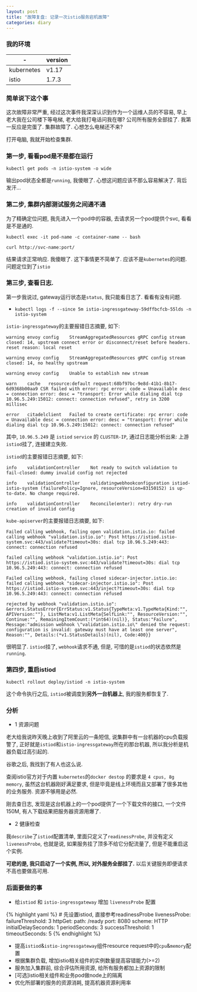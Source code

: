 ```yaml
---
layout: post
title: "故障复盘: 记录一次istio服务宕机故障"
categories: diary
---
```


### 我的环境

|-|version|
|-|-|
|kubernetes|v1.17|
|istio|1.7.3|

### 简单说下这个事

这次故障非常严重, 经过这次事件我深深认识到作为一个运维人员的不容易, 早上老大我在公司楼下等电梯, 老大给我打电话问我在哪? 公司所有服务全部挂了. 我第一反应是完蛋了. 集群故障了. 心想怎么电梯还不来?

打开电脑, 我就开始检查集群. 

### 第一步, 看看pod是不是都在运行

```
kubectl get pods -n istio-system -o wide
```

输出pod状态全都是`running`, 我傻眼了. 心想这问题应该不那么容易解决了. 背后发汗...

### 第二步, 集群内部测试服务之间通不通

为了精确定位问题, 我先进入一个pod中的容器, 去请求另一个pod提供个svc, 看看是不是通的. 

```
kubectl exec -it pod-name -c container-name -- bash

curl http://svc-name:port/
```

结果请求正常响应. 我傻眼了. 这下事情更不简单了. 应该不是`kubernetes`的问题. 问题定位到了`istio`

### 第三步, 查看日志.

第一步我说过, gateway运行状态是`status`, 我只能看日志了. 看看有没有问题.

- `kubectl logs -f --since 5m istio-ingressgateway-59dffbcfcb-55lds -n istio-system`

`istio-ingressgateway`的主要报错日志摘要, 如下:

```
warning	envoy config	StreamAggregatedResources gRPC config stream closed: 14, upstream connect error or disconnect/reset before headers. reset reason: local reset

warning	envoy config	StreamAggregatedResources gRPC config stream closed: 14, no healthy upstream

warning	envoy config	Unable to establish new stream

warn	cache	resource:default request:68bf97bc-9e8d-41b1-8b17-6d9368b00aa9 CSR failed with error: rpc error: code = Unavailable desc = connection error: desc = "transport: Error while dialing dial tcp 10.96.5.249:15012: connect: connection refused", retry in 3200 millisec

error	citadelclient	Failed to create certificate: rpc error: code = Unavailable desc = connection error: desc = "transport: Error while dialing dial tcp 10.96.5.249:15012: connect: connection refused"
```

其中, `10.96.5.249` 是 `istiod` `service` 的 `CLUSTER-IP`, 通过日志能分析出来: 上游`istiod`挂了, 连接建立失败.


`istiod`的主要报错日志摘要, 如下:

```
info	validationController	Not ready to switch validation to fail-closed: dummy invalid config not rejected

info	validationController	validatingwebhookconfiguration istiod-istio-system (failurePolicy=Ignore, resourceVersion=83150152) is up-to-date. No change required.

info	validationController	Reconcile(enter): retry dry-run creation of invalid config
```

`kube-apiserver`的主要报错日志摘要, 如下:

```
Failed calling webhook, failing open validation.istio.io: failed calling webhook "validation.istio.io": Post https://istiod.istio-system.svc:443/validate?timeout=30s: dial tcp 10.96.5.249:443: connect: connection refused

failed calling webhook "validation.istio.io": Post https://istiod.istio-system.svc:443/validate?timeout=30s: dial tcp 10.96.5.249:443: connect: connection refused

Failed calling webhook, failing closed sidecar-injector.istio.io: failed calling webhook "sidecar-injector.istio.io": Post https://istiod.istio-system.svc:443/inject?timeout=30s: dial tcp 10.96.5.249:443: connect: connection refused

rejected by webhook "validation.istio.io": &errors.StatusError{ErrStatus:v1.Status{TypeMeta:v1.TypeMeta{Kind:"", APIVersion:""}, ListMeta:v1.ListMeta{SelfLink:"", ResourceVersion:"", Continue:"", RemainingItemCount:(*int64)(nil)}, Status:"Failure", Message:"admission webhook \"validation.istio.io\" denied the request: configuration is invalid: gateway must have at least one server", Reason:"", Details:(*v1.StatusDetails)(nil), Code:400}}
```
很明显了. `istiod`挂了, `webhook`请求不通, 但是, 可惜的是`istiod`的状态依然是`running`.

### 第四步, 重启istiod

`kubectl rollout deploy/istiod -n istio-system`

这个命令执行之后, `istiod`被调度到**另外一台机器上**, 我的服务都恢复了.

### 分析

- 1 资源问题
  
老大给我说昨天晚上收到了阿里云的一条短信, 说集群中有一台机器的cpu负载报警了, 正好就是`istiod`和`istio-ingressgateway`所在的那台机器, 所以我分析是机器负载过高引起的.

谷歌之后, 我找到了有人也这么说.

查阅istio官方对于内置 `kubernetes`的`docker destop`  的要求是 `4 cpus, 8g memory`, 虽然这台机器刚好满足要求, 但是毕竟是线上环境而且又部署了很多其他的业务服务. 资源不够用是必然.

刚去查日志, 发现是这台机器上的一个pod提供了一个下载文件的接口, 一个文件150M, 有人下载结果把服务器资源用爆了.

- 2 健康检查

我`describe`了`istiod`配置清单, 里面只定义了`readinessProbe`, 并没有定义`livenessProbe`, 也就是说, 如果服务挂了顶多不给它分配流量了, 但是不能重启这个实例. 

**可悲的是, 我只启动了一个实例, 所以, 对外服务全部挂了.**  以后关键服务即便请求不高也要做高可用.

### 后面要做的事

- 给`istiod` 和 `istio-ingressgateway` 增加 `livenessProbe` 配置

{% highlight yaml %}
        # 先设置istiod, 直接参考readinessProbe
        livenessProbe:
          failureThreshold: 3
          httpGet:
            path: /ready
            port: 8080
            scheme: HTTP
          initialDelaySeconds: 1
          periodSeconds: 3
          successThreshold: 1
          timeoutSeconds: 5
{% endhighlight %}

- 提高`istiod`&`istio-ingressgateway`组件resource request中的`cpu`&`memory`配置
- 根据集群负载, 增加istio相关组件的实例数量提高容错能力(>=2)
- 服务加入集群前, 综合评估所用资源, 给所有服务都加上资源的限制
- [可选]istio相关组件和业务pod做node上的隔离
- 优化所部署的服务的资源消耗, 提高机器资源利用率
